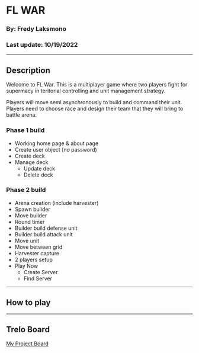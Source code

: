 # FL WAR

### By: Fredy Laksmono
### Last update: 10/19/2022

***
## Description
Welcome to FL War. This is a multiplayer game where two players fight for supermacy in teritorial controlling and unit management strategy.   

Players will move semi asynchronously to build and command their unit. Players need to choose race and design their team that they will bring to battle arena.

### Phase 1 build
* Working home page & about page
* Create user object (no password)
* Create deck
* Manage deck
    * Update deck
    * Delete deck

### Phase 2 build
* Arena creation (include harvester)
* Spawn builder
* Move builder
* Round timer
* Builder build defense unit
* Builder build attack unit
* Move unit
* Move between grid
* Harvester capture
* 2 players setup
* Play Now
    * Create Server
    * Find Server

***

## How to play

---

## Trelo Board
[My Project Board](https://trello.com/b/bkrS1lJi/fl-war)
